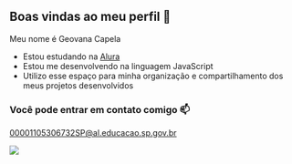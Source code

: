 ## Boas vindas ao meu perfil 👋

Meu nome é Geovana Capela

- Estou estudando na [Alura](https://www.alura.com.br)
- Estou me desenvolvendo na linguagem JavaScript
- Utilizo esse espaço para minha organização e compartilhamento dos meus projetos desenvolvidos

### Você pode entrar em contato comigo 📫

00001105306732SP@al.educacao.sp.gov.br

![](https://media1.tenor.com/m/r0R0N3dI3kIAAAAd/dancing-cat-dance.gif)
